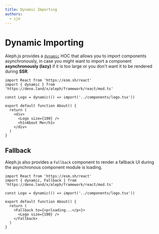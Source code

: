 ```yaml
---
title: Dynamic Importing
authors:
  - ije
---
```


# Dynamic Importing

Aleph.js provides a [`dynamic`](/docs/api-reference/aleph/react/mod.ts#dynamic) HOC that allows you to import components asynchronously, in case you might want to import a component **asynchronously (lazy)** if it is too large or you don't want it to be rendered during **SSR**.

```tsx
import React from 'https://esm.sh/react'
import { dynamic } from 'https://deno.land/x/aleph/framework/react/mod.ts'

const Logo = dynamic(() => import('../components/logo.tsx'))

export default function About() {
  return (
    <div>
      <Logo size={100} />
      <h1>About Me</h1>
    </div>
  )
}
```

## Fallback

Aleph.js also provides a `Fallback` component to render a fallback UI during the asynchronous component module is loading.

```tsx
import React from 'https://esm.sh/react'
import { dynamic, Fallback } from 'https://deno.land/x/aleph/framework/react/mod.ts'

const Logo = dynamic(() => import('../components/logo.tsx'))

export default function About() {
  return (
    <Fallback to={<p>loading...</p>}>
      <Logo size={100} />
    </Fallback>
  )
}
